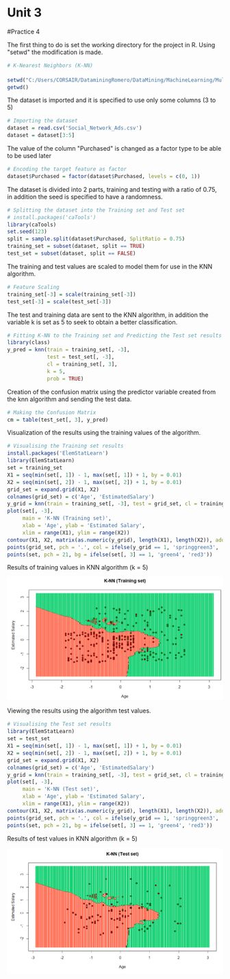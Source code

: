 # Unit 3
#Practice 4

The first thing to do is set the working directory for the project in R. Using "setwd" the modification is made.
``` R
# K-Nearest Neighbors (K-NN)

setwd("C:/Users/CORSAIR/DataminingRomero/DataMining/MachineLearning/MultipleLinearRegression")
getwd()
```

The dataset is imported and it is specified to use only some columns (3 to 5)
``` R
# Importing the dataset
dataset = read.csv('Social_Network_Ads.csv')
dataset = dataset[3:5]
```

The value of the column "Purchased" is changed as a factor type to be able to be used later
``` R
# Encoding the target feature as factor
dataset$Purchased = factor(dataset$Purchased, levels = c(0, 1))
```

The dataset is divided into 2 parts, training and testing with a ratio of 0.75, in addition the seed is specified to have a randomness.
``` R
# Splitting the dataset into the Training set and Test set
# install.packages('caTools')
library(caTools)
set.seed(123)
split = sample.split(dataset$Purchased, SplitRatio = 0.75)
training_set = subset(dataset, split == TRUE)
test_set = subset(dataset, split == FALSE)
```

The training and test values are scaled to model them for use in the KNN algorithm.
``` R
# Feature Scaling
training_set[-3] = scale(training_set[-3])
test_set[-3] = scale(test_set[-3])
```

The test and training data are sent to the KNN algorithm, in addition the variable k is set as 5 to seek to obtain a better classification.
``` R
# Fitting K-NN to the Training set and Predicting the Test set results
library(class)
y_pred = knn(train = training_set[, -3],
             test = test_set[, -3],
             cl = training_set[, 3],
             k = 5,
             prob = TRUE)
```

Creation of the confusion matrix using the predictor variable created from the knn algorithm and sending the test data.
``` R
# Making the Confusion Matrix
cm = table(test_set[, 3], y_pred)
```

Visualization of the results using the training values of the algorithm.
``` R
# Visualising the Training set results
install.packages('ElemStatLearn')
library(ElemStatLearn)
set = training_set
X1 = seq(min(set[, 1]) - 1, max(set[, 1]) + 1, by = 0.01)
X2 = seq(min(set[, 2]) - 1, max(set[, 2]) + 1, by = 0.01)
grid_set = expand.grid(X1, X2)
colnames(grid_set) = c('Age', 'EstimatedSalary')
y_grid = knn(train = training_set[, -3], test = grid_set, cl = training_set[, 3], k = 5)
plot(set[, -3],
     main = 'K-NN (Training set)',
     xlab = 'Age', ylab = 'Estimated Salary',
     xlim = range(X1), ylim = range(X2))
contour(X1, X2, matrix(as.numeric(y_grid), length(X1), length(X2)), add = TRUE)
points(grid_set, pch = '.', col = ifelse(y_grid == 1, 'springgreen3', 'tomato'))
points(set, pch = 21, bg = ifelse(set[, 3] == 1, 'green4', 'red3'))
```

Results of training values in KNN algorithm (k = 5)

![Alt text](https://github.com/ArturoCeron/DataMining/blob/Unit_3/Unit_3/Practice/Practice_4/practice4-1.PNG)

Viewing the results using the algorithm test values.
``` R
# Visualising the Test set results
library(ElemStatLearn)
set = test_set
X1 = seq(min(set[, 1]) - 1, max(set[, 1]) + 1, by = 0.01)
X2 = seq(min(set[, 2]) - 1, max(set[, 2]) + 1, by = 0.01)
grid_set = expand.grid(X1, X2)
colnames(grid_set) = c('Age', 'EstimatedSalary')
y_grid = knn(train = training_set[, -3], test = grid_set, cl = training_set[, 3], k = 5)
plot(set[, -3],
     main = 'K-NN (Test set)',
     xlab = 'Age', ylab = 'Estimated Salary',
     xlim = range(X1), ylim = range(X2))
contour(X1, X2, matrix(as.numeric(y_grid), length(X1), length(X2)), add = TRUE)
points(grid_set, pch = '.', col = ifelse(y_grid == 1, 'springgreen3', 'tomato'))
points(set, pch = 21, bg = ifelse(set[, 3] == 1, 'green4', 'red3'))
```

Results of test values in KNN algorithm (k = 5) 

![Alt text](https://github.com/ArturoCeron/DataMining/blob/Unit_3/Unit_3/Practice/Practice_4/practice4-2.PNG)
